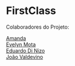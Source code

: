 # FirstClass 
Colaboradores do Projeto: 

<a href="https://github.com/AmandaJhes"> Amanda </a> <br>
<a href="https://github.com/evelynmotatech"> Evelyn Mota </a> <br>
<a href="https://github.com/DiNizo"> Eduardo Di Nizo </a> <br>
<a href="https://github.com/joao-ads"> João Valdevino </a> <br>


